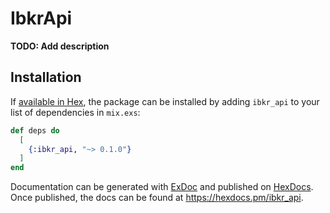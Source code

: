 # IbkrApi

**TODO: Add description**

## Installation

If [available in Hex](https://hex.pm/docs/publish), the package can be installed
by adding `ibkr_api` to your list of dependencies in `mix.exs`:

```elixir
def deps do
  [
    {:ibkr_api, "~> 0.1.0"}
  ]
end
```

Documentation can be generated with [ExDoc](https://github.com/elixir-lang/ex_doc)
and published on [HexDocs](https://hexdocs.pm). Once published, the docs can
be found at <https://hexdocs.pm/ibkr_api>.

